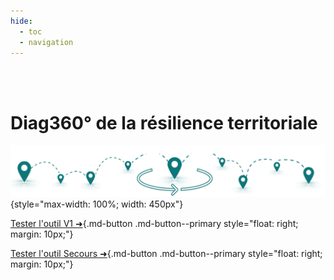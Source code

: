 ```yaml
---
hide:
  - toc
  - navigation
---
```


<br><br>

# Diag360° de la résilience territoriale

![logo-accueil](https://github.com/Konsilion/diag360/blob/master/mkdocs/media/Bandeau_Diag360.png?raw=true){style="max-width: 100%; width: 450px"}

[Tester l'outil V1 ➜](https://konsilion.github.io/diag360/pages/diag360_outil/){.md-button .md-button--primary style="float: right; margin: 10px;"}

[Tester l'outil Secours ➜](http://195.200.14.8/app/diag360_v3){.md-button .md-button--primary style="float: right; margin: 10px;"}
